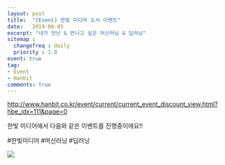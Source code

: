 ```yaml
---
layout: post
title:  "[Event] 한빛 미디어 도서 이벤트"
date:   2019-08-05
excerpt: "내가 만난 & 만나고 싶은 머신러닝 & 딥러닝"
sitemap :
  changefreq : daily
  priority : 1.0
event: true
tag:
- Event
- Hanbit
comments: true
---
```



<a href='http://www.hanbit.co.kr/event/current/current_event_discount_view.html?hbe_idx=111&page=0'>http://www.hanbit.co.kr/event/current/current_event_discount_view.html?hbe_idx=111&page=0</a>

한빛 미디어에서 다음와 같은 이벤트를 진행중이에요!!  

\#한빛미디어 \#머신러닝 \#딥러닝


<img src = "https://sihan-son.github.io/public/book/hanbit/event.jpg">